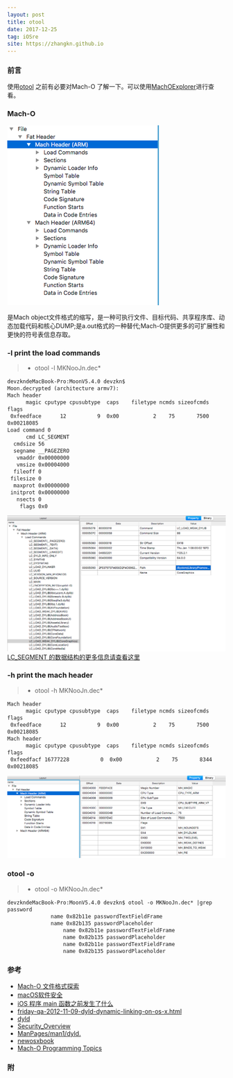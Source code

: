 ```yaml
---
layout: post
title: otool
date: 2017-12-25
tag: iOSre
site: https://zhangkn.github.io
---
```


### 前言

使用[otool](https://github.com/opensource-apple/cctools/tree/master/otool) 之前有必要对Mach-O 了解一下。可以使用[MachOExplorer]()进行查看。


###  Mach-O

![](/images/posts/otool/mach0.png)

是Mach object文件格式的缩写，是一种可执行文件、目标代码、共享程序库、动态加载代码和核心DUMP;是a.out格式的一种替代;Mach-O提供更多的可扩展性和更快的符号表信息存取。



### 	-l print the load commands

>* otool -l MKNooJn.dec*
```
devzkndeMacBook-Pro:MoonV5.4.0 devzkn$ 
Moon.decrypted (architecture armv7):
Mach header
      magic cputype cpusubtype  caps    filetype ncmds sizeofcmds      flags
 0xfeedface      12          9  0x00           2    75       7500 0x00218085
Load command 0
      cmd LC_SEGMENT
  cmdsize 56
  segname __PAGEZERO
   vmaddr 0x00000000
   vmsize 0x00004000
  fileoff 0
 filesize 0
  maxprot 0x00000000
 initprot 0x00000000
   nsects 0
    flags 0x0
```
![](/images/posts/otool/loadc.png) [LC_SEGMENT 的数据结构的更多信息请查看这里](https://zhangkn.github.io/2017/12/frida/)

### -h print the mach header

>*  otool -h MKNooJn.dec*
```
Mach header
      magic cputype cpusubtype  caps    filetype ncmds sizeofcmds      flags
 0xfeedface      12          9  0x00           2    75       7500 0x00218085
Mach header
      magic cputype cpusubtype  caps    filetype ncmds sizeofcmds      flags
 0xfeedfacf 16777228          0  0x00           2    75       8344 0x00218085
```
![](/images/posts/otool/machh.png)

###  otool -o

>* otool -o MKNooJn.dec*
```
devzkndeMacBook-Pro:MoonV5.4.0 devzkn$ otool -o MKNooJn.dec* |grep password
		      name 0x82b11e passwordTextFieldFrame
		      name 0x82b135 passwordPlaceholder
			      name 0x82b11e passwordTextFieldFrame
			      name 0x82b135 passwordPlaceholder
			      name 0x82b11e passwordTextFieldFrame
			      name 0x82b135 passwordPlaceholder
```


### 参考

- [Mach-O 文件格式探索](http://www.desgard.com/iosre-1/)
- [macOS软件安全](https://zhuanlan.zhihu.com/macos-sec?topic=%E8%BD%AF%E4%BB%B6%E9%80%86%E5%90%91%E5%B7%A5%E7%A8%8B)
- [iOS 程序 main 函数之前发生了什么](http://blog.sunnyxx.com/2014/08/30/objc-pre-main/)
- [friday-qa-2012-11-09-dyld-dynamic-linking-on-os-x.html](https://www.mikeash.com/pyblog/friday-qa-2012-11-09-dyld-dynamic-linking-on-os-x.html)
- [dyld](https://github.com/opensource-apple/dyld)
- [Security_Overview](https://developer.apple.com/library/content/documentation/Security/Conceptual/Security_Overview/Introduction/Introduction.html)
- [ManPages/man1/dyld.](https://developer.apple.com/legacy/library/documentation/Darwin/Reference/ManPages/man1/dyld.1.html)
- [newosxbook](http://newosxbook.com/articles/DYLD.html)
- [Mach-O Programming Topics](https://developer.apple.com/library/content/documentation/DeveloperTools/Conceptual/MachOTopics/0-Introduction/introduction.html#//apple_ref/doc/uid/TP40001827-SW1)


### 附
